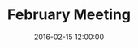 ---
layout: post
title:  "February Meeting"
date:   2016-02-15 12:00:00
category: land-use
background: During this first meeting of the Land Use subcommittee we took a broad look at the subcommittee meeting schedule, reviewed outcomes from the January public meeting, and discussed the goals of this subcommittee
agenda: first-sub-committee-meeting-agenda.pdf
documents:
  - title: Meeting Packet
    doc-url: land-use-packet-2016-02-15.pdf
    doc-type: PDF
  - title: Meeting Slides
    doc-url: land-use-1st-meetings-feb-2016.pdf
    doc-type: PDF
  - title: Goals &amp; Objectives Matrix
    doc-url: goals-and-objectives-matrix-new-land-use.pdf
    doc-type: PDF
  - title: Land Use Notes from January Kick-Off Meeting
    doc-url: land-use-public-meeting-2016-1-26-notes.pdf
    doc-type: PDF
  - title: Vision 2020 - Growth &amp; Land Use
    doc-url: Vision_2020_Master_(strategic)_Plan_Growth and Land Use.pdf
    doc-type: PDF
  - title: 2006 Comprehensive Plan - Urban Land Use Element w/ 2011 Goals &amp; Objectives
    doc-url: vol-i-2006-urban-land-use-element-with-2011-goals-and-objectives.pdf
    doc-type: PDF
maps:
  - title: Future Land Use - Georgetown
    image-url: FutureLandUse24x36.jpg
    map-url: FutureLandUse24x36.pdf
minutes: land-use-sub-minutes-2-15-16.pdf
---